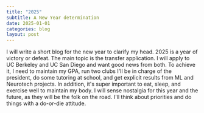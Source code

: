 ```yaml
---
title: "2025"
subtitle: A New Year determination
date: 2025-01-01
categories: blog
layout: post
---
```


I will write a short blog for the new year to clarify my head. 2025 is a year of victory or defeat. The main topic is the transfer application. I will apply to UC Berkeley and UC San Diego and want good news from both. To achieve it, I need to maintain my GPA, run two clubs I'll be in charge of the president, do some tutoring at school, and get explicit results from ML and Neurotech projects. In addition, it's super important to eat, sleep, and exercise well to maintain my body. I will sense nostalgia for this year and the future, as they will be the folk on the road. I'll think about priorities and do things with a do-or-die attitude.